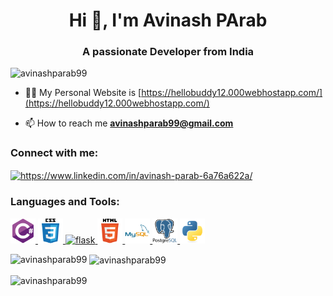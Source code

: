 <h1 align="center">Hi 👋, I'm Avinash PArab</h1>
<h3 align="center">A passionate Developer from India</h3>

<p align="left"> <img src="https://komarev.com/ghpvc/?username=avinashparab99&label=Profile%20views&color=0e75b6&style=flat" alt="avinashparab99" /> </p>

- 👨‍💻 My Personal Website is [https://hellobuddy12.000webhostapp.com/](https://hellobuddy12.000webhostapp.com/)

- 📫 How to reach me **avinashparab99@gmail.com**

<h3 align="left">Connect with me:</h3>
<p align="left">
<a href="https://linkedin.com/in/https://www.linkedin.com/in/avinash-parab-6a76a622a/" target="blank"><img align="center" src="https://raw.githubusercontent.com/rahuldkjain/github-profile-readme-generator/master/src/images/icons/Social/linked-in-alt.svg" alt="https://www.linkedin.com/in/avinash-parab-6a76a622a/" height="30" width="40" /></a>
</p>

<h3 align="left">Languages and Tools:</h3>
<p align="left"> <a href="https://www.w3schools.com/cs/" target="_blank" rel="noreferrer"> <img src="https://raw.githubusercontent.com/devicons/devicon/master/icons/csharp/csharp-original.svg" alt="csharp" width="40" height="40"/> </a> <a href="https://www.w3schools.com/css/" target="_blank" rel="noreferrer"> <img src="https://raw.githubusercontent.com/devicons/devicon/master/icons/css3/css3-original-wordmark.svg" alt="css3" width="40" height="40"/> </a> <a href="https://flask.palletsprojects.com/" target="_blank" rel="noreferrer"> <img src="https://www.vectorlogo.zone/logos/pocoo_flask/pocoo_flask-icon.svg" alt="flask" width="40" height="40"/> </a> <a href="https://www.w3.org/html/" target="_blank" rel="noreferrer"> <img src="https://raw.githubusercontent.com/devicons/devicon/master/icons/html5/html5-original-wordmark.svg" alt="html5" width="40" height="40"/> </a> <a href="https://www.mysql.com/" target="_blank" rel="noreferrer"> <img src="https://raw.githubusercontent.com/devicons/devicon/master/icons/mysql/mysql-original-wordmark.svg" alt="mysql" width="40" height="40"/> </a> <a href="https://www.postgresql.org" target="_blank" rel="noreferrer"> <img src="https://raw.githubusercontent.com/devicons/devicon/master/icons/postgresql/postgresql-original-wordmark.svg" alt="postgresql" width="40" height="40"/> </a> <a href="https://www.python.org" target="_blank" rel="noreferrer"> <img src="https://raw.githubusercontent.com/devicons/devicon/master/icons/python/python-original.svg" alt="python" width="40" height="40"/> </a> </p>

<p><img align="left" src="https://github-readme-stats.vercel.app/api/top-langs?username=avinashparab99&show_icons=true&locale=en&layout=compact" alt="avinashparab99" /></p>

<p>&nbsp;<img align="center" src="https://github-readme-stats.vercel.app/api?username=avinashparab99&show_icons=true&locale=en" alt="avinashparab99" /></p>

<p><img align="center" src="https://github-readme-streak-stats.herokuapp.com/?user=avinashparab99&" alt="avinashparab99" /></p>
